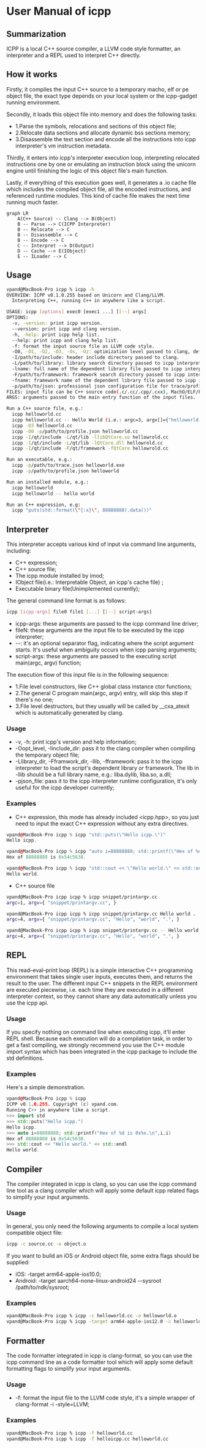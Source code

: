 # User Manual of icpp
## Summarization
ICPP is a local C++ source compiler, a LLVM code style formatter, an interpreter and a REPL used to interpret C++ directly.

## How it works
Firstly, it compiles the input C++ source to a temporary macho, elf or pe object file, the exact type depends on your local system or the icpp-gadget running environment.

Secondly, it loads this object file into memory and does the following tasks:
 * 1.Parse the symbols, relocations and sections of this object file;
 * 2.Relocate data sections and allocate dynamic bss sections memory;
 * 3.Disassemble the text section and encode all the instructions into icpp interpreter's vm instruction metadata.

Thirdly, it enters into icpp's interpreter execution loop, interpreting relocated instructions one by one or emulating an instruction block using the unicorn engine until finishing the logic of this object file's main function.

Lastly, if everything of this execution goes well, it generates a .io cache file which includes the compiled object file, all the encoded instructions, and referenced runtime modules. This kind of cache file makes the next time running much faster.
```mermaid
graph LR
    A(C++ Source) -- Clang --> B(Object)
    B -- Parse --> C(ICPP Interpreter)
    B -- Relocate --> C
    B -- Disassemble --> C
    B -- Encode --> C
    C -- Interpret --> D(Output)
    D -- Cache --> E(IObject)
    E -- ILoader --> C
```

## Usage
```sh
vpand@MacBook-Pro icpp % icpp -h              
OVERVIEW: ICPP v0.1.0.255 based on Unicorn and Clang/LLVM.
  Interpreting C++, running C++ in anywhere like a script.

USAGE: icpp [options] exec0 [exec1 ...] [[--] args]
OPTIONS:
  -v, -version: print icpp version.
  --version: print icpp and clang version.
  -h, -help: print icpp help list.
  --help: print icpp and clang help list.
  -f: format the input source file as LLVM code style.
  -O0, -O1, -O2, -O3, -Os, -Oz: optimization level passed to clang, default to -O2.
  -I/path/to/include: header include directory passed to clang.
  -L/path/to/library: library search directory passed to icpp interpreter.
  -lname: full name of the dependent library file passed to icpp interpreter, e.g.: liba.dylib, liba.so, a.dll.
  -F/path/to/framework: framework search directory passed to icpp interpreter.
  -fname: framework name of the dependent library file passed to icpp interpreter.
  -p/path/to/json: professional json configuration file for trace/profile/plugin/etc..
FILES: input file can be C++ source code(.c/.cc/.cpp/.cxx), MachO/ELF/PE executable.
ARGS: arguments passed to the main entry function of the input files.

Run a C++ source file, e.g.:
  icpp helloworld.cc
  icpp helloworld.cc -- Hello World (i.e.: argc=3, argv[]={"helloworld.cc", "Hello", "World"})
  icpp -O3 helloworld.cc
  icpp -O0 -p/path/to/profile.json helloworld.cc
  icpp -I/qt/include -L/qt/lib -llibQtCore.so hellowrold.cc
  icpp -I/qt/include -L/qt/lib -lQtCore.dll hellowrold.cc
  icpp -I/qt/include -F/qt/framework -fQtCore hellowrold.cc

Run an executable, e.g.:
  icpp -p/path/to/trace.json helloworld.exe
  icpp -p/path/to/profile.json helloworld

Run an installed module, e.g.:
  icpp helloworld
  icpp helloworld -- hello world

Run an C++ expression, e.g:
  icpp "puts(std::format(\"{:x}\", 88888888).data())"
```

## Interpreter
This interpreter accepts various kind of input via command line arguments, including:
 * C++ expression;
 * C++ source file;
 * The icpp module installed by imod;
 * IObject file(i.e.: Interpretable Object, an icpp's cache file) ;
 * Executable binary file(Unimplemented currently);

The general command line format is as follows:
```sh
icpp [icpp-args] file0 file1 [...] [[--] script-args]
```
 * icpp-args: these arguments are passed to the icpp command line driver;
 * fileN: these arguments are the input file to be executed by the icpp interpreter;
 * --: it's an optional separator flag, indicating where the script argument starts. It's useful when ambiguity occurs when icpp parsing arguments;
 * script-args: these arguments are passed to the executing script main(argc, argv) function;

The execution flow of this input file is in the following sequence:
 * 1.File level constructors, like C++ global class instance ctor functions;
 * 2.The general C program main(argc, argv) entry, will skip this step if there's no one;
 * 3.File level destructors, but they usually will be called by __cxa_atexit which is automatically generated by clang.

### Usage
 * -v, -h: print icpp's version and help information;
 * -Oopt_level, -Iinclude_dir: pass it to the clang compiler when compiling the temporary object file;
 * -Llibrary_dir, -Fframwork_dir, -llib, -fframework: pass it to the icpp interpreter to load the script's dependent library or framework. The lib in -llib should be a full library name, e.g.: liba.dylib, liba.so, a.dll;
 * -pjson_file: pass it to the icpp interpreter runtime configuration, it's only useful for the icpp developer currently;

### Examples
 * C++ expression, this mode has already included <icpp.hpp>, so you just need to input the exact C++ expression without any extra directives.
```cpp
vpand@MacBook-Pro icpp % icpp "std::puts(\"Hello icpp.\")"
Hello icpp.

vpand@MacBook-Pro icpp % icpp "auto i=88888888; std::printf(\"Hex of %d is 0x%x.\", i, i)"
Hex of 88888888 is 0x54c5638.

vpand@MacBook-Pro icpp % icpp "std::cout << \"Hello world.\" << std::endl"              
Hello world.
```

 * C++ source file
```sh
vpand@MacBook-Pro icpp icpp % icpp snippet/printargv.cc 
argc=1, argv={ "snippet/printargv.cc", }

vpand@MacBook-Pro icpp icpp % icpp snippet/printargv.cc Hello world .
argc=4, argv={ "snippet/printargv.cc", "Hello", "world", ".", }

vpand@MacBook-Pro icpp icpp % icpp snippet/printargv.cc -- Hello world .
argc=4, argv={ "snippet/printargv.cc", "Hello", "world", ".", }
```

## REPL
This read–eval–print loop (REPL) is a simple interactive C++ programming environment that takes single user inputs, executes them, and returns the result to the user. The different input C++ snippets in the REPL environment are executed piecewise, i.e. each time they are executed in a different interpreter context, so they cannot share any data automatically unless you use the icpp api.

### Usage
If you specify nothing on command line when executing icpp, it'll enter REPL shell. Because each execution will do a compilation task, in order to get a fast compiling, we strongly recommend you use the C++ module import syntax which has been integrated in the icpp package to include the std definitions.

### Examples
Here's a simple demonstration.
```cpp
vpand@MacBook-Pro icpp % icpp
ICPP v0.1.0.255. Copyright (c) vpand.com.
Running C++ in anywhere like a script.
>>> import std
>>> std::puts("Hello icpp.")
Hello icpp.
>>> auto i=88888888; std::printf("Hex of %d is 0x%x.\n",i,i)
Hex of 88888888 is 0x54c5638.
>>> std::cout << "Hello world." << std::endl
Hello world.
```

## Compiler
The compiler integrated in icpp is clang, so you can use the icpp command line tool as a clang compiler which will apply some default icpp related flags to simplify your input arguments.

### Usage
In general, you only need the following arguments to compile a local system compatible object file:
```sh
icpp -c source.cc -o object.o
```
If you want to build an iOS or Android object file, some extra flags should be supplied:
 * iOS: -target arm64-apple-ios10.0;
 * Android: -target aarch64-none-linux-android24 --sysroot /path/to/ndk/sysroot;

### Examples
```sh
vpand@MacBook-Pro icpp % icpp -c helloworld.cc -o helloworld.o
vpand@MacBook-Pro icpp % icpp -target arm64-apple-ios12.0 -c helloworld.cc -o helloworld.o
```

## Formatter
The code formatter integrated in icpp is clang-format, so you can use the icpp command line as a code formatter tool which will apply some default formatting flags to simplify your input arguments.

### Usage
 * -f: format the input file to the LLVM code style, it's a simple wrapper of clang-format -i -style=LLVM;

### Examples
```sh
vpand@MacBook-Pro icpp % icpp -f helloworld.cc
vpand@MacBook-Pro icpp % icpp -f helloicpp.cc helloworld.cc
```
